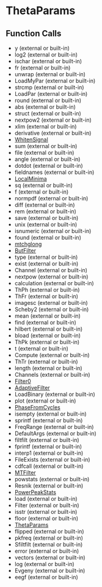 # ThetaParams

## Function Calls
- y (external or built-in)
- log2 (external or built-in)
- ischar (external or built-in)
- fr (external or built-in)
- unwrap (external or built-in)
- LoadMyPar (external or built-in)
- strcmp (external or built-in)
- LoadPar (external or built-in)
- round (external or built-in)
- abs (external or built-in)
- struct (external or built-in)
- nextpow2 (external or built-in)
- xlim (external or built-in)
- derivative  (external or built-in)
- [WhitenSignal](WhitenSignal.md)
- sum (external or built-in)
- file  (external or built-in)
- angle (external or built-in)
- dotdot (external or built-in)
- fieldnames (external or built-in)
- [LocalMinima](LocalMinima.md)
- sq (external or built-in)
- f (external or built-in)
- normpdf (external or built-in)
- diff (external or built-in)
- rem (external or built-in)
- save (external or built-in)
- unix (external or built-in)
- isnumeric (external or built-in)
- found  (external or built-in)
- [mtchglong](mtchglong.md)
- [ButFilter](ButFilter.md)
- type  (external or built-in)
- exist (external or built-in)
- Channel  (external or built-in)
- nextpow (external or built-in)
- calculation  (external or built-in)
- ThPh (external or built-in)
- ThFr (external or built-in)
- imagesc (external or built-in)
- Scheby2 (external or built-in)
- mean (external or built-in)
- find (external or built-in)
- hilbert (external or built-in)
- bload (external or built-in)
- ThPk (external or built-in)
- t (external or built-in)
- Compute (external or built-in)
- ThTr (external or built-in)
- length (external or built-in)
- Channels (external or built-in)
- [Filter0](Filter0.md)
- [AdaptiveFilter](AdaptiveFilter.md)
- LoadBinary (external or built-in)
- plot (external or built-in)
- [PhaseFromCycles](PhaseFromCycles.md)
- isempty (external or built-in)
- sprintf (external or built-in)
- FreqRange (external or built-in)
- DefaultArgs (external or built-in)
- filtfilt (external or built-in)
- fprintf (external or built-in)
- interp1 (external or built-in)
- FileExists (external or built-in)
- cdfcall (external or built-in)
- [MTFilter](MTFilter.md)
- powstats (external or built-in)
- Resnik  (external or built-in)
- [PowerPeakStats](PowerPeakStats.md)
- load (external or built-in)
- Filter (external or built-in)
- isstr (external or built-in)
- floor (external or built-in)
- [ThetaParams](ThetaParams.md)
- flipped  (external or built-in)
- pkfreq (external or built-in)
- Sfiltfilt (external or built-in)
- error (external or built-in)
- vectors  (external or built-in)
- log (external or built-in)
- Evgeny  (external or built-in)
- eegf (external or built-in)
